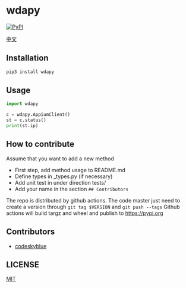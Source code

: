 # wdapy
[![PyPI](https://img.shields.io/pypi/v/wdapy?color=blue)](https://pypi.org/project/wdapy/)

[中文](README_CN.md)

## Installation
```bash
pip3 install wdapy
```

## Usage

```python
import wdapy

c = wdapy.AppiumClient()
st = c.status()
print(st.ip)
```


## How to contribute
Assume that you want to add a new method

- First step, add method usage to README.md
- Define types in _types.py (if necessary)
- Add unit test in under direction tests/
- Add your name in the section `## Contributors`

The repo is distributed by github actions.
The code master just need to create a version through `git tag $VERSION` and `git push --tags`
Github actions will build targz and wheel and publish to https://pypi.org

## Contributors

- [codeskyblue](https://github.com/codeskyblue)

## LICENSE
[MIT](LICENSE)
